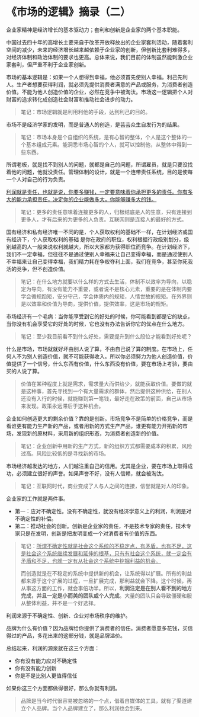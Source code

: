 # 《市场的逻辑》摘录（二）

企业家精神是经济增长的基本驱动力；套利和创新是企业家的两个基本职能。

中国过去四十年的高增长主要来自于改革开放释放出的企业家套利活动，随着套利空间的减少，未来的经济增长越来越依赖于企业家的创新，但创新比套利难得多，对经济体制和政治体制的要求也更高。总体来说，我们目前的体制虽然能刺激企业家套利，但严重不利于企业家创新。

市场的基本逻辑是：如果一个人想得到幸福，他必须首先使别人幸福。利己先利人。生产者想要获得利润，就必须先提供消费者满意的产品或服务，为消费者创造价值。不能为他人创造价值的企业，必然在竞争中被淘汰。市场这一逻辑把个人对财富的追求转化成创造社会财富和推动社会进步的动力。

> 笔记：市场逻辑就是利用利他的手段，达到利己的目的。

市场不是经济学家的发明，而是普通人的创造，是芸芸众生自发行为的结果。

> 笔记：市场本身是个自组织的系统，是有心智的整体，个人是这个整体的一个基本组成元素。能洞悉市场心智的个人，就可以控制他，从整体中得到一些东西。

所谓老板，就是找不到别人的问题，就都是自己的问题，所谓雇员，就是只要没找着他的问题，他就没责任。管理体制的设计，就是一个连带责任系统，目的是使每一个人对自己的行为负责。

<u>利润就是责任，也就是说，你要多赚钱，一定要意味着你承担更多的责任。你有多大的能力承担责任，决定你的企业能做多大，你能够赚多大的钱。</u>

> 笔记：更多的责任意味着连接更多的人，归根结底是人的生意，只有连接到更多人，才有后来的为更多的人负责。互联网则是连接人的最好的方式。

国有经济和私有经济唯一不同的是，个人获取权利的基础不一样，在计划经济或国有经济下，个人获取权利的基础 是你在政府的职位，权利根据行政级别划分，级别越高的人一般来说权利就越大，所以大家都为获得职位而竞争。在计划经济下，我们不一定幸福，但往往不是通过使别人幸福来让自己变得幸福，而是通过使别人不幸福来让自己变得幸福，我们精力耗在争权夺利上面，我们在竞争，甚至你死我活的竞争，但不创造价值。

> 笔记：在什么地方就要以什么样的方式去生活，体制不以效率为导向，以稳定为导向，有没有能力不重要，或者说不是核心元素，重要的是在体制内要学会循规蹈矩，安分守己，学会体质内的规矩，人情世故的规矩。在外界则是以效率和价值为导向，提供价值，提供效率，这是市场的规矩。

市场经济有一个毛病：当你能享受到它的好处的时候，你可能看到都是它的缺点，当你没有机会享受它的好处的时候，它也没有办法告诉你它的优点在什么地方。

> 笔记：至少我目前看不到什么好处，需要提升到什么段位才能看到好处呢？

什么是市场，市场就就好坏由别人说了算，不由自己说了算的制度。在市场上，任何人不为别人创造价值，就不可能获得收入。所以你必须努力为他人创造价值，价值提供了一个信号，什么东西有价值，什么东西没有价值，要在市场上考验，要由买的人说了算。

> 价值在某种程度上就是需求，需求量大而供给少，就能获取价值。要做的就是这种事，首先寻找到一个有大量需求的群体，然后提供这种供给，在别人还没有入行的时候，就能赚到第一笔钱，最好走在政策的前面，自己从市场来发现。政策永远滞后于这种机会。

企业如何创造更大的剩余价值？靠的是创新。市场竞争不是简单的价格竞争，而是看谁更有能力生产新的产品，或者用新的方式生产产品，谁更有能力开拓新的市场，发现新的原材料，采用新的组织形态，为消费者创造新的价值。

> 笔记：企业创新中用新的生产方式，新的组织方式都需要成本的积累，风险过高。风险比较低的是寻找新的市场。

市场经济越发达的地方，人们越注重自己的信用。尤其是企业，要在市场上取得成功，必须建立很好的声誉。如果声誉不好，没有人信赖，就会被淘汰。

> 笔记：互联网时代，商业变成了人与人之间的连接，信誉就是对人的印象。

企业家的工作就是两件事。

- 第一：应对不确定性。没有不确定性，就没有经济学意义上的利润，利润是对不确定性的补偿。
- 第二：推动社会的创新。创新是企业家的责任，不是技术专家的责任，技术专家只是在发明，创新是把发明变成一个对消费者有价值的东西。

> 笔记：<u>所谓不确定性就是社会这个系统的不稳定点，有矛盾，也有不足，这是社会这个系统继续发展和延伸的根基，只有有社会这个系统，就一定会有矛盾和不足，也就一定有从社会这个系统中挖掘利益的机会。</u>
>
> 而创造就是在不稳定的系统中提供新的机会，让系统得以扩展。所有的利益都来源于这个扩展的过程，一旦扩展完成，那利益就会下降。这个时候，再从事这方面的工作，就会事倍功半。所以，**利润注定是在别人看不到的地方完成，并且一定是小而美的团队或个人完成**。大量的团队只会导致僵硬和服从整体利益，并不是一个好选择。

利润来源于不确定性、创新、企业对市场秩序的维护。

品牌为什么有价值？因为品牌给你提供了消费者的信任。消费者愿意多花钱，买信得过的产品，多花出来的这部分钱，就是品牌溢价。

总结起来，利润的源泉就在这三个方面：

- 你有没有能力应对不确定性
- 你有没有能力创新
- 你是不是比别人更值得信任

如果你这三个方面都做得很好，那么你就有利润。

> 品牌是当今时代很容易被忽略的一个点，借着自媒体的工具，就有了渠道建立个人品牌。当个人品牌建立了，那么利润也会到来。



